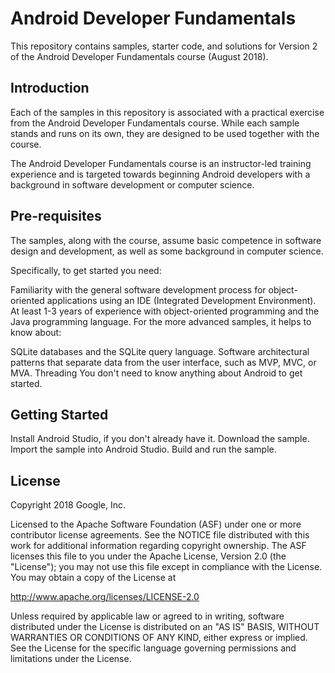 # Android Developer Fundamentals

This repository contains samples, starter code, and solutions for Version 2 of the Android Developer Fundamentals course (August 2018).

## Introduction

Each of the samples in this repository is associated with a practical exercise from the Android Developer Fundamentals course. While each sample stands and runs on its own, they are designed to be used together with the course.

The Android Developer Fundamentals course is an instructor-led training experience and is targeted towards beginning Android developers with a background in software development or computer science.

## Pre-requisites

The samples, along with the course, assume basic competence in software design and development, as well as some background in computer science.

Specifically, to get started you need:

Familiarity with the general software development process for object-oriented applications using an IDE (Integrated Development Environment).
At least 1-3 years of experience with object-oriented programming and the Java programming language.
For the more advanced samples, it helps to know about:

SQLite databases and the SQLite query language.
Software architectural patterns that separate data from the user interface, such as MVP, MVC, or MVA.
Threading
You don't need to know anything about Android to get started.

## Getting Started

Install Android Studio, if you don't already have it.
Download the sample.
Import the sample into Android Studio.
Build and run the sample.

## License

Copyright 2018 Google, Inc.

Licensed to the Apache Software Foundation (ASF) under one or more contributor license agreements. See the NOTICE file distributed with this work for additional information regarding copyright ownership. The ASF licenses this file to you under the Apache License, Version 2.0 (the "License"); you may not use this file except in compliance with the License. You may obtain a copy of the License at

http://www.apache.org/licenses/LICENSE-2.0

Unless required by applicable law or agreed to in writing, software distributed under the License is distributed on an "AS IS" BASIS, WITHOUT WARRANTIES OR CONDITIONS OF ANY KIND, either express or implied. See the License for the specific language governing permissions and limitations under the License.
